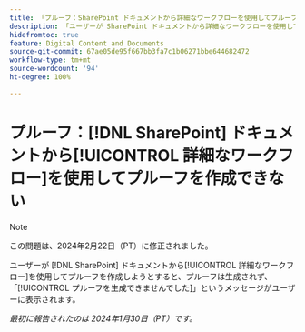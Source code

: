 ```yaml
---
title: 「プルーフ：SharePoint ドキュメントから詳細なワークフローを使用してプルーフを作成できない」
description: 「ユーザーが SharePoint ドキュメントから詳細なワークフローを使用してプルーフを作成しようとすると、プルーフは生成されず、プルーフを生成できませんでしたというメッセージがユーザーに表示されます。」
hidefromtoc: true
feature: Digital Content and Documents
source-git-commit: 67ae05de95f667bb3fa7c1b06271bbe644682472
workflow-type: tm+mt
source-wordcount: '94'
ht-degree: 100%

---
```



# プルーフ：[!DNL SharePoint] ドキュメントから[!UICONTROL 詳細なワークフロー]を使用してプルーフを作成できない

>[!NOTE]
>
>この問題は、2024年2月22日（PT）に修正されました。

ユーザーが [!DNL SharePoint] ドキュメントから[!UICONTROL 詳細なワークフロー]を使用してプルーフを作成しようとすると、プルーフは生成されず、「[!UICONTROL プルーフを生成できませんでした]」というメッセージがユーザーに表示されます。

_最初に報告されたのは 2024年1月30日（PT）です。_
